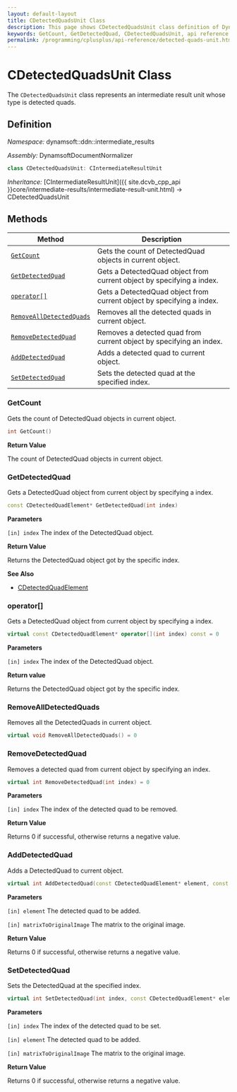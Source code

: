 ```yaml
---
layout: default-layout
title: CDetectedQuadsUnit Class
description: This page shows CDetectedQuadsUnit class definition of Dynamsoft Document Normalizer SDK C++ Edition.
keywords: GetCount, GetDetectedQuad, CDetectedQuadsUnit, api reference
permalink: /programming/cplusplus/api-reference/detected-quads-unit.html
---
```


# CDetectedQuadsUnit Class

The `CDetectedQuadsUnit` class represents an intermediate result unit whose type is detected quads.

## Definition

*Namespace:* dynamsoft::ddn::intermediate_results

*Assembly:* DynamsoftDocumentNormalizer

```cpp
class CDetectedQuadsUnit: CIntermediateResultUnit
```

*Inheritance:* [CIntermediateResultUnit]({{ site.dcvb_cpp_api }}core/intermediate-results/intermediate-result-unit.html) -> CDetectedQuadsUnit

## Methods

| Method | Description |
|--------|-------------|
| [`GetCount`](#getcount) | Gets the count of DetectedQuad objects in current object.|
| [`GetDetectedQuad`](#getdetectedquad) | Gets a DetectedQuad object from current object by specifying a index. |
| [`operator[]`](#operator) | Gets a DetectedQuad object from current object by specifying a index.|
| [`RemoveAllDetectedQuads`](#removealldetectedquads) | Removes all the detected quads in current object. |
| [`RemoveDetectedQuad`](#removedetectedquad) | Removes a detected quad from current object by specifying an index. |
| [`AddDetectedQuad`](#adddetectedquad) | Adds a detected quad to current object. |
| [`SetDetectedQuad`](#setdetectedquad) | Sets the detected quad at the specified index. |

### GetCount

Gets the count of DetectedQuad objects in current object.

```cpp
int GetCount() 
```

**Return Value**

The count of DetectedQuad objects in current object.

### GetDetectedQuad

Gets a DetectedQuad object from current object by specifying a index.

```cpp
const CDetectedQuadElement* GetDetectedQuad(int index)
```

**Parameters**

`[in] index` The index of the DetectedQuad object.

**Return Value**

Returns the DetectedQuad object got by the specific index.

**See Also**

* [CDetectedQuadElement]({{cpp_api}}detected-quad-element.html)

### operator[]

Gets a DetectedQuad object from current object by specifying a index.

```cpp
virtual const CDetectedQuadElement* operator[](int index) const = 0
```

**Parameters**

`[in] index` The index of the DetectedQuad object.

**Return value**

Returns the DetectedQuad object got by the specific index.

### RemoveAllDetectedQuads

Removes all the DetectedQuads in current object.

```cpp
virtual void RemoveAllDetectedQuads() = 0
```

### RemoveDetectedQuad

Removes a detected quad from current object by specifying an index.

```cpp
virtual int RemoveDetectedQuad(int index) = 0
```

**Parameters**

`[in] index` The index of the detected quad to be removed.

**Return Value**

Returns 0 if successful, otherwise returns a negative value.

### AddDetectedQuad

Adds a DetectedQuad to current object.

```cpp
virtual int AddDetectedQuad(const CDetectedQuadElement* element, const double matrixToOriginalImage[9] =  IDENTITY_MATRIX) = 0
```

**Parameters**

`[in] element` The detected quad to be added.

`[in] matrixToOriginalImage` The matrix to the original image.

**Return Value**

Returns 0 if successful, otherwise returns a negative value.

### SetDetectedQuad

Sets the DetectedQuad at the specified index.

```cpp
virtual int SetDetectedQuad(int index, const CDetectedQuadElement* element, const double matrixToOriginalImage[9] =  IDENTITY_MATRIX) = 0
```

**Parameters**

`[in] index` The index of the detected quad to be set.

`[in] element` The detected quad to be added.

`[in] matrixToOriginalImage` The matrix to the original image.

**Return Value**

Returns 0 if successful, otherwise returns a negative value.
